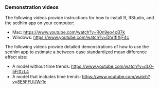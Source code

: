 ### Demonstration videos

The following videos provide instructions for how to install R, RStudio, and the scdhlm app on your computer:

* Mac: https://www.youtube.com/watch?v=R0n9eo4oB7k 
* Windows: https://www.youtube.com/watch?v=DhrIfIXjF4c

The following videos provide detailed demonstrations of how to use the scdhlm app to estimate a between-case standardized mean difference effect size:

* A model without time trends: https://www.youtube.com/watch?v=dL0-5FIXzL4
* A model that includes time trends: https://www.youtube.com/watch?v=8E5FFUUWr1c

